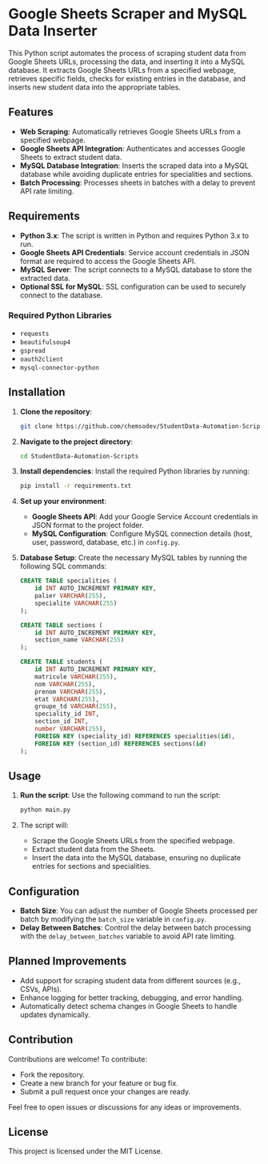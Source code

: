 # Google Sheets Scraper and MySQL Data Inserter

This Python script automates the process of scraping student data from Google Sheets URLs, processing the data, and inserting it into a MySQL database. It extracts Google Sheets URLs from a specified webpage, retrieves specific fields, checks for existing entries in the database, and inserts new student data into the appropriate tables.

## Features

- **Web Scraping**: Automatically retrieves Google Sheets URLs from a specified webpage.
- **Google Sheets API Integration**: Authenticates and accesses Google Sheets to extract student data.
- **MySQL Database Integration**: Inserts the scraped data into a MySQL database while avoiding duplicate entries for specialities and sections.
- **Batch Processing**: Processes sheets in batches with a delay to prevent API rate limiting.

## Requirements

- **Python 3.x**: The script is written in Python and requires Python 3.x to run.
- **Google Sheets API Credentials**: Service account credentials in JSON format are required to access the Google Sheets API.
- **MySQL Server**: The script connects to a MySQL database to store the extracted data.
- **Optional SSL for MySQL**: SSL configuration can be used to securely connect to the database.

### Required Python Libraries

- `requests`
- `beautifulsoup4`
- `gspread`
- `oauth2client`
- `mysql-connector-python`

## Installation

1. **Clone the repository**:
    ```bash
    git clone https://github.com/chemsodev/StudentData-Automation-Scripts.git
    ```

2. **Navigate to the project directory**:
    ```bash
    cd StudentData-Automation-Scripts
    ```

3. **Install dependencies**:
    Install the required Python libraries by running:
    ```bash
    pip install -r requirements.txt
    ```

4. **Set up your environment**:
    - **Google Sheets API**: Add your Google Service Account credentials in JSON format to the project folder.
    - **MySQL Configuration**: Configure MySQL connection details (host, user, password, database, etc.) in `config.py`.

5. **Database Setup**:
    Create the necessary MySQL tables by running the following SQL commands:

    ```sql
    CREATE TABLE specialities (
        id INT AUTO_INCREMENT PRIMARY KEY,
        palier VARCHAR(255),
        specialite VARCHAR(255)
    );

    CREATE TABLE sections (
        id INT AUTO_INCREMENT PRIMARY KEY,
        section_name VARCHAR(255)
    );

    CREATE TABLE students (
        id INT AUTO_INCREMENT PRIMARY KEY,
        matricule VARCHAR(255),
        nom VARCHAR(255),
        prenom VARCHAR(255),
        etat VARCHAR(255),
        groupe_td VARCHAR(255),
        speciality_id INT,
        section_id INT,
        number VARCHAR(255),
        FOREIGN KEY (speciality_id) REFERENCES specialities(id),
        FOREIGN KEY (section_id) REFERENCES sections(id)
    );
    ```

## Usage

1. **Run the script**:
    Use the following command to run the script:
    ```bash
    python main.py
    ```

2. The script will:
    - Scrape the Google Sheets URLs from the specified webpage.
    - Extract student data from the Sheets.
    - Insert the data into the MySQL database, ensuring no duplicate entries for sections and specialities.

## Configuration

- **Batch Size**: You can adjust the number of Google Sheets processed per batch by modifying the `batch_size` variable in `config.py`.
- **Delay Between Batches**: Control the delay between batch processing with the `delay_between_batches` variable to avoid API rate limiting.

## Planned Improvements

- Add support for scraping student data from different sources (e.g., CSVs, APIs).
- Enhance logging for better tracking, debugging, and error handling.
- Automatically detect schema changes in Google Sheets to handle updates dynamically.

## Contribution

Contributions are welcome! To contribute:
- Fork the repository.
- Create a new branch for your feature or bug fix.
- Submit a pull request once your changes are ready.

Feel free to open issues or discussions for any ideas or improvements.

## License

This project is licensed under the MIT License.
